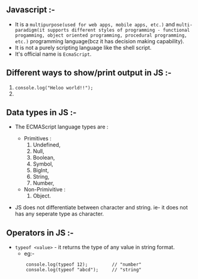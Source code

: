 ## Javascript :-
- It is a `multipurpose(used for web apps, mobile apps, etc.)` and `multi-paradigm(it supports different styles of programming - functional progamming, object oriented programming, procedural programming, etc.)` programming language(bcz it has decision making capability).
- It is not a purely scripting language like the shell script.
- It's official name is `EcmaScript`.

## Different ways to show/print output in JS :-
1. `console.log("Heloo world!!");`
2. 

## Data types in JS :-
- The ECMAScript language types are :
    - Primitives :
        1. Undefined, 
        2. Null, 
        3. Boolean, 
        4. Symbol, 
        5. BigInt, 
        6. String, 
        7. Number,
    - Non-Primivitive :
        1. Object.

- JS does not differentiate between character and string. ie- it does not has any seperate type as character.

## Operators in JS :-
- `typeof <value>` - it returns the type of any value in string format.
    - eg:- 
    ```JS
        console.log(typeof 12);         // "number"
        console.log(typeof "abcd");     // "string"
    ```